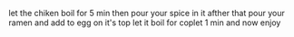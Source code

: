 let the chiken boil for 5 min
then pour your spice in it
afther that pour your ramen 
and add to egg on it's top
let it boil for coplet 1 min
and now enjoy 
